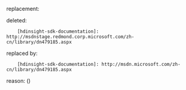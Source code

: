 replacement:

deleted:

		[hdinsight-sdk-documentation]: http://msdnstage.redmond.corp.microsoft.com/zh-cn/library/dn479185.aspx

replaced by:

		[hdinsight-sdk-documentation]: http://msdn.microsoft.com/zh-cn/library/dn479185.aspx

reason: ()

